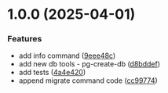 # 1.0.0 (2025-04-01)


### Features

* add info command ([9eee48c](https://github.com/EndyKaufman/pg-tools/commit/9eee48c9f2d0be40c4454279a4d19a2f89656eff))
* add new db tools - pg-create-db ([d8bddef](https://github.com/EndyKaufman/pg-tools/commit/d8bddeff53b4fc565642d737d6c88fefd143cd1d))
* add tests ([4a4e420](https://github.com/EndyKaufman/pg-tools/commit/4a4e420a31c30420fe1065ae10159e504b2079fe))
* append migrate command code ([cc99774](https://github.com/EndyKaufman/pg-tools/commit/cc997741a2f60380ef180416a7a672a5a3fa82f9))
